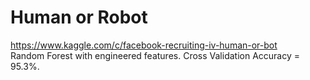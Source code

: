 # Human or Robot
https://www.kaggle.com/c/facebook-recruiting-iv-human-or-bot  
Random Forest with engineered features. Cross Validation Accuracy = 95.3%.
